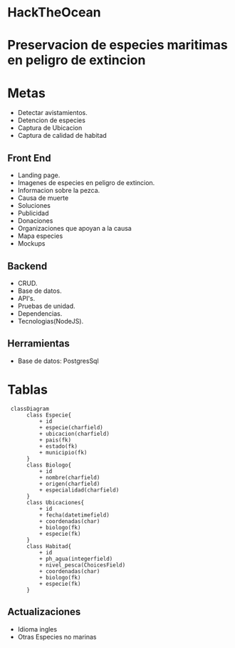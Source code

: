 # HackTheOcean

# Preservacion de especies maritimas en peligro de extincion

# Metas
* Detectar avistamientos.
* Detencion de especies
* Captura de Ubicacion
* Captura de calidad de habitad

## Front End
* Landing page.
* Imagenes de especies en peligro de extincion.
* Informacion sobre la pezca.
* Causa de muerte
* Soluciones
* Publicidad
* Donaciones
* Organizaciones que apoyan a la causa
* Mapa especies
* Mockups

## Backend
* CRUD.
* Base de datos.
* API's.
* Pruebas de unidad.
* Dependencias.
* Tecnologias(NodeJS).


## Herramientas
* Base de datos: PostgresSql

# Tablas
```mermaid
 classDiagram
      class Especie{
          + id
          + especie(charfield)
          + ubicacion(charfield)
          + pais(fk)
          + estado(fk)
          + municipio(fk)
      }
      class Biologo{
          + id
          + nombre(charfield)
          + origen(charfield)
          + especialidad(charfield)
      }
      class Ubicaciones{
          + id
          + fecha(datetimefield)
          + coordenadas(char)
          + biologo(fk)
          + especie(fk)
      }
      class Habitad{
          + id
          + ph_agua(integerfield)
          + nivel_pesca(ChoicesField)
          + coordenadas(char)
          + biologo(fk)
          + especie(fk)
      }
```

## Actualizaciones
* Idioma ingles
* Otras Especies no marinas
